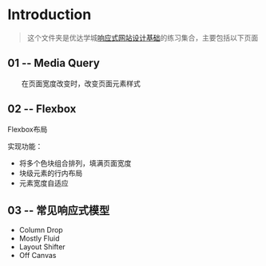 # Introduction

> 这个文件夹是优达学城[响应式网站设计基础](https://classroom.udacity.com/courses/ud893)的练习集合，主要包括以下页面

## 01 -- Media Query

&emsp;&emsp;在页面宽度改变时，改变页面元素样式

## 02 -- Flexbox

Flexbox布局

实现功能：

- 将多个色块组合排列，填满页面宽度
- 块级元素的行内布局
- 元素宽度自适应

## 03 -- 常见响应式模型

- Column Drop
- Mostly Fluid
- Layout Shifter
- Off Canvas